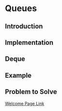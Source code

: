 # Queues
## Introduction

## Implementation

## Deque

## Example

## Problem to Solve




[Welcome Page Link](https://github.com/jakesoulier/DataStructuresProj/blob/main/0-welcome.md)
